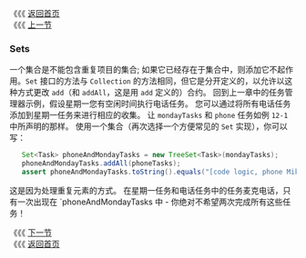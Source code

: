 《《《 [返回首页](../README.md)       <br/>
《《《 [上一节](../ch12/03_Collection_Constructors.md)

### Sets

一个集合是不能包含重复项目的集合; 如果它已经存在于集合中，则添加它不起作用。`Set` 接口的方法与 `Collection` 的方法相同，但它是分开定义的，以允许以这种方式更改 `add`（和 `addAll`，这是用 `add` 定义的）合约。 回到上一章中的任务管理器示例，假设星期一您有空闲时间执行电话任务。 您可以通过将所有电话任务添加到星期一任务来进行相应的收集。 让 `mondayTasks` 和 `phone` 任务如例 `12-1` 中所声明的那样。 使用一个集合（再次选择一个方便常见的 `Set` 实现），你可以写：

```java
   Set<Task> phoneAndMondayTasks = new TreeSet<Task>(mondayTasks);
   phoneAndMondayTasks.addAll(phoneTasks);
   assert phoneAndMondayTasks.toString().equals("[code logic, phone Mike, phone Paul]");
```

这是因为处理重复元素的方式。 在星期一任务和电话任务中的任务麦克电话，只有一次出现在 `phoneAndMondayTasks 中 - 你绝对不希望两次完成所有这些任务！

《《《 [下一节](01_Implementing_Set.md)      <br/>
《《《 [返回首页](../README.md)